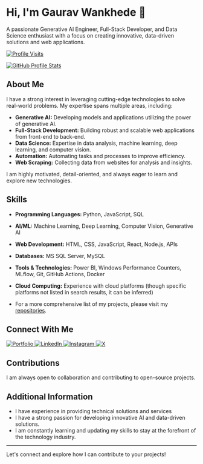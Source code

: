 # Hi, I'm Gaurav Wankhede 👋

A passionate Generative AI Engineer, Full-Stack Developer, and Data Science enthusiast with a focus on creating innovative, data-driven solutions and web applications.

<!-- Profile Visits Badge (Using a Third-Party Service) -->
<p>
    <a href="https://github.com/Gaurav-Wankhede">
        <img src="https://komarev.com/ghpvc/?username=Gaurav-Wankhede&color=brightgreen" alt="Profile Visits" />
    </a>
</p>

[![GitHub Profile Stats](https://github-readme-stats.vercel.app/api?username=Gaurav-Wankhede&show_icons=true&hide_border=true)](https://github.com/Gaurav-Wankhede)

## About Me

I have a strong interest in leveraging cutting-edge technologies to solve real-world problems. My expertise spans multiple areas, including:

*   **Generative AI:** Developing models and applications utilizing the power of generative AI.
*   **Full-Stack Development:** Building robust and scalable web applications from front-end to back-end.
*   **Data Science:** Expertise in data analysis, machine learning, deep learning, and computer vision.
*   **Automation:** Automating tasks and processes to improve efficiency.
*   **Web Scraping:** Collecting data from websites for analysis and insights.

I am highly motivated, detail-oriented, and always eager to learn and explore new technologies.

## Skills

*   **Programming Languages:** Python, JavaScript, SQL
*   **AI/ML:** Machine Learning, Deep Learning, Computer Vision, Generative AI
*   **Web Development:** HTML, CSS, JavaScript, React, Node.js, APIs
*   **Databases:** MS SQL Server, MySQL
*   **Tools & Technologies:** Power BI, Windows Performance Counters, MLflow, Git, GitHub Actions, Docker
*   **Cloud Computing:** Experience with cloud platforms (though specific platforms not listed in search results, it can be inferred)



*   For a more comprehensive list of my projects, please visit my [repositories](https://github.com/Gaurav-Wankhede?tab=repositories).

## Connect With Me

<div align="left">
    <a href="https://gaurav-wankhede.vercel.app/" target="_blank">
        <img src="https://img.shields.io/badge/Portfolio-000000?style=for-the-badge&logo=aboutdotme&logoColor=white" alt="Portfolio" />
    </a>
    <a href="https://www.linkedin.com/in/wankhede-gaurav" target="_blank">
        <img src="https://img.shields.io/badge/LinkedIn-0077B5?style=for-the-badge&logo=linkedin&logoColor=white" alt="LinkedIn" />
    </a>
    <a href="https://instagram.com/gaurav_wankhede_02?igshid=OGQ5ZDc2ODk2ZA==" target="_blank">
        <img src="https://img.shields.io/badge/Instagram-E4405F?style=for-the-badge&logo=instagram&logoColor=white" alt="Instagram" />
    </a>
     <a href="https://x.com/GTechverse16703" target="_blank">
        <img src="https://img.shields.io/badge/X-000000?style=for-the-badge&logo=x&logoColor=white" alt="X" />
    </a>
</div>

## Contributions

I am always open to collaboration and contributing to open-source projects.

## Additional Information

*   I have experience in providing technical solutions and services
*   I have a strong passion for developing innovative AI and data-driven solutions.
*   I am constantly learning and updating my skills to stay at the forefront of the technology industry.

---

Let's connect and explore how I can contribute to your projects!
